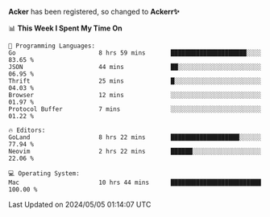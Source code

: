 **Acker** has been registered, so changed to **Ackerr✨**

<!--START_SECTION:waka-->
📊 **This Week I Spent My Time On** 

```text
💬 Programming Languages: 
Go                       8 hrs 59 mins       █████████████████████░░░░   83.65 % 
JSON                     44 mins             ██░░░░░░░░░░░░░░░░░░░░░░░   06.95 % 
Thrift                   25 mins             █░░░░░░░░░░░░░░░░░░░░░░░░   04.03 % 
Browser                  12 mins             ░░░░░░░░░░░░░░░░░░░░░░░░░   01.97 % 
Protocol Buffer          7 mins              ░░░░░░░░░░░░░░░░░░░░░░░░░   01.22 % 

🔥 Editors: 
GoLand                   8 hrs 22 mins       ███████████████████░░░░░░   77.94 % 
Neovim                   2 hrs 22 mins       ██████░░░░░░░░░░░░░░░░░░░   22.06 % 

💻 Operating System: 
Mac                      10 hrs 44 mins      █████████████████████████   100.00 % 
```


 Last Updated on 2024/05/05 01:14:07 UTC
<!--END_SECTION:waka-->
